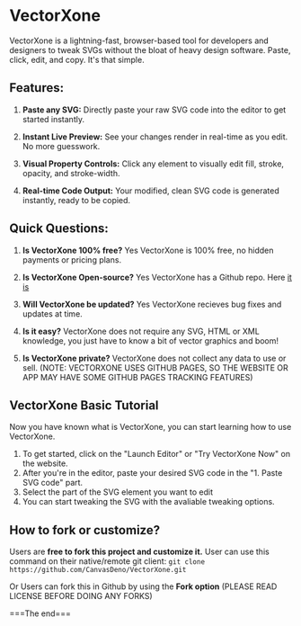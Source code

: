 # VectorXone
VectorXone is a lightning-fast, browser-based tool for developers and designers to tweak SVGs without the bloat of heavy design software. Paste, click, edit, and copy. It's that simple.

## Features:
1. **Paste any SVG:** Directly paste your raw SVG code into the editor to get started instantly.

1. **Instant Live Preview:** See your changes render in real-time as you edit. No more guesswork.

1. **Visual Property Controls:** Click any element to visually edit fill, stroke, opacity, and stroke-width.

1. **Real-time Code Output:** Your modified, clean SVG code is generated instantly, ready to be copied.

## Quick Questions:
1. **Is VectorXone 100% free?**
Yes VectorXone is 100% free, no hidden payments or pricing plans.

1. **Is VectorXone Open-source?**
Yes VectorXone has a Github repo. Here [it is](https://github.com/CanvasDeno/VectorXone)

1. **Will VectorXone be updated?**
Yes VectorXone recieves bug fixes and updates at time.

1. **Is it easy?**
VectorXone does not require any SVG, HTML or XML knowledge, you just have to know a bit of vector graphics and boom!

1. **Is VectorXone private?**
VectorXone does not collect any data to use or sell. 
(NOTE: VECTORXONE USES GITHUB PAGES, SO THE WEBSITE OR APP MAY HAVE SOME GITHUB PAGES TRACKING FEATURES)

## VectorXone Basic Tutorial
Now you have known what is VectorXone, you can start learning how to use VectorXone.
1. To get started, click on the "Launch Editor" or "Try VectorXone Now" on the website.
2. After you're in the editor, paste your desired SVG code in the "1. Paste SVG code" part.
3. Select the part of the SVG element you want to edit
4. You can start tweaking the SVG with the avaliable tweaking options.

## How to fork or customize?
Users are **free to fork this project and customize it.**
User can use this command on their native/remote git client:
```git clone https://github.com/CanvasDeno/VectorXone.git```

Or Users can fork this in Github by using the **Fork option**
(PLEASE READ LICENSE BEFORE DOING ANY FORKS)

===The end===
